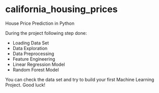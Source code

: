 # california_housing_prices
House Price Prediction in Python

During the project following step done:

- Loading Data Set
- Data Exploration
- Data Preprocessing
- Feature Engineering
- Linear Regression Model
- Random Forest Model

You can check the data set and try to build your first Machine Learning Project. Good luck!
